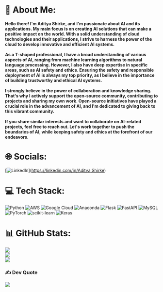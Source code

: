 # 💫 About Me:
#### Hello there! I'm Aditya Shirke, and I'm passionate about AI and its applications. My main focus is on creating AI solutions that can make a positive impact on the world. With a solid understanding of cloud technologies and their applications, I strive to harness the power of the cloud to develop innovative and efficient AI systems.<br><br>As a T-shaped professional, I have a broad understanding of various aspects of AI, ranging from machine learning algorithms to natural language processing. However, I also have deep expertise in specific areas, such as AI safety and ethics. Ensuring the safety and responsible deployment of AI is always my top priority, as I believe in the importance of building trustworthy and ethical AI systems.<br><br>I strongly believe in the power of collaboration and knowledge sharing. That's why I actively support the open-source community, contributing to projects and sharing my own work. Open-source initiatives have played a crucial role in the advancement of AI, and I'm dedicated to giving back to this vibrant community.<br><br>If you share similar interests and want to collaborate on AI-related projects, feel free to reach out. Let's work together to push the boundaries of AI, while keeping safety and ethics at the forefront of our endeavors.


# 🌐 Socials:
[![LinkedIn](https://img.shields.io/badge/LinkedIn-%230077B5.svg?logo=linkedin&logoColor=white)]([https://linkedin.com/in/Aditya Shirke](https://www.linkedin.com/in/aditya-shirke-031695269/)) 

# 💻 Tech Stack:
![Python](https://img.shields.io/badge/python-3670A0?style=flat-square&logo=python&logoColor=ffdd54) ![AWS](https://img.shields.io/badge/AWS-%23FF9900.svg?style=flat-square&logo=amazon-aws&logoColor=white) ![Google Cloud](https://img.shields.io/badge/Google%20Cloud-%234285F4.svg?style=flat-square&logo=google-cloud&logoColor=white) ![Anaconda](https://img.shields.io/badge/Anaconda-%2344A833.svg?style=flat-square&logo=anaconda&logoColor=white) ![Flask](https://img.shields.io/badge/flask-%23000.svg?style=flat-square&logo=flask&logoColor=white) ![FastAPI](https://img.shields.io/badge/FastAPI-005571?style=flat-square&logo=fastapi) ![MySQL](https://img.shields.io/badge/mysql-%2300f.svg?style=flat-square&logo=mysql&logoColor=white) ![PyTorch](https://img.shields.io/badge/PyTorch-%23EE4C2C.svg?style=flat-square&logo=PyTorch&logoColor=white) ![scikit-learn](https://img.shields.io/badge/scikit--learn-%23F7931E.svg?style=flat-square&logo=scikit-learn&logoColor=white) ![Keras](https://img.shields.io/badge/Keras-%23D00000.svg?style=flat-square&logo=Keras&logoColor=white)
# 📊 GitHub Stats:
![](https://github-readme-stats.vercel.app/api?username=AdityaShirke8005&theme=midnight-purple&hide_border=true&include_all_commits=true&count_private=true)<br/>
![](https://github-readme-streak-stats.herokuapp.com/?user=AdityaShirke8005&theme=midnight-purple&hide_border=true)<br/>
![](https://github-readme-stats.vercel.app/api/top-langs/?username=AdityaShirke8005&theme=midnight-purple&hide_border=true&include_all_commits=true&count_private=true&layout=compact)

### ✍️ Dev Quote
![](https://quotes-github-readme.vercel.app/api?type=vetical&theme=tokyonight)

<!-- Proudly created with GPRM ( https://gprm.itsvg.in ) -->
